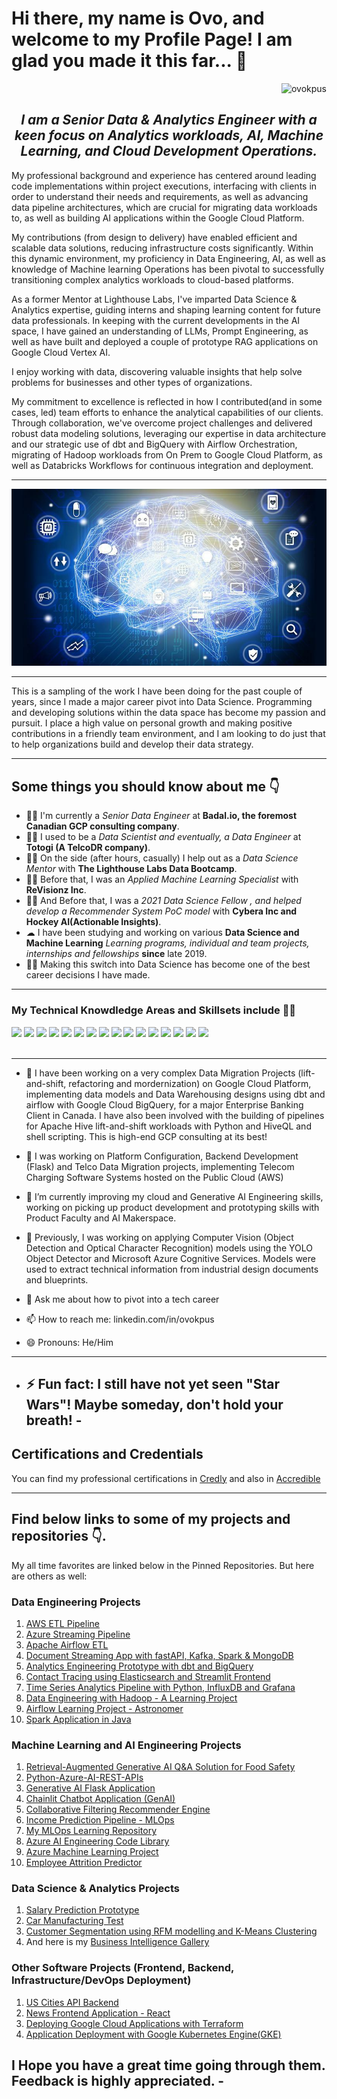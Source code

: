# Hi there, my name is Ovo, and welcome to my Profile Page! I am glad you made it this far... 👋

<div align="right">
    <img src="https://komarev.com/ghpvc/?username=ovokpus" alt="ovokpus">
</div>

<h2 align="center"><em> I am a Senior Data & Analytics Engineer with a keen focus on Analytics workloads, AI, Machine Learning, and Cloud Development Operations. </em></h2>

<p>My professional background and experience has centered around leading code implementations within project executions, interfacing with clients in order to understand their needs and requirements, as well as advancing data pipeline architectures, which are crucial for migrating data workloads to, as well as building AI applications within the Google Cloud Platform.
</p>

<p>My contributions (from design to delivery) have enabled efficient and scalable data solutions, reducing infrastructure costs significantly. Within this dynamic environment, my proficiency in Data Engineering, AI, as well as knowledge of Machine learning Operations has been pivotal to successfully transitioning complex analytics workloads to cloud-based platforms.
</p>

<p>
As a former Mentor at Lighthouse Labs, I've imparted Data Science & Analytics expertise, guiding interns and shaping learning content for future data professionals. In keeping with the current developments in the AI space, I have gained an understanding of LLMs, Prompt Engineering, as well as have built and deployed a couple of prototype RAG applications on Google Cloud Vertex AI.
</p>

<p>I enjoy working with data, discovering valuable insights that help solve problems for businesses and other types of organizations.</p>

<p>My commitment to excellence is reflected in how I contributed(and in some cases, led) team efforts to enhance the analytical capabilities of our clients. Through collaboration, we've overcome project challenges and delivered robust data modeling solutions, leveraging our expertise in data architecture and our strategic use of dbt and BigQuery with Airflow Orchestration, migrating of Hadoop workloads from On Prem to Google Cloud Platform, as well as Databricks Workflows for continuous integration and deployment. </p>

<hr>
<div align="right"><img src="img/img1.jpg"></div>
</hr>

<hr>
<p>This is a sampling of the work I have been doing for the past couple of years, since I made a major career pivot into Data Science. Programming and developing solutions within the data space has become my passion and pursuit. I place a high value on personal growth and making positive contributions in a friendly team environment, and I am looking to do just that to help organizations build and develop their data strategy.</p>
</hr>

<hr>
<h2> Some things you should know about me 👇</h2>
<ul>
<li>👨‍💻 I'm currently a <em> Senior Data Engineer </em> at <strong>Badal.io, the foremost Canadian GCP consulting company</strong>.</li>
<li>👨‍💻 I used to be a <em> Data Scientist and eventually, a Data Engineer </em> at <strong>Totogi (A TelcoDR company)</strong>.</li>
<li>👨‍🔬 On the side (after hours, casually) I help out as a <em>Data Science Mentor</em> with <strong>The Lighthouse Labs Data Bootcamp</strong>.</li>
<li>👨‍🔬 Before that, I was an <em>Applied Machine Learning Specialist</em> with <strong>ReVisionz Inc</strong>.</li>
<li>👨‍🔬 And Before that, I was a <em>2021 Data Science Fellow , and helped develop a Recommender System PoC model</em> with <strong>Cybera Inc and Hockey AI(Actionable Insights)</strong>.</li>
<li>☁  I have been studying and working on various <strong>Data Science and Machine Learning</strong> <em>Learning programs, individual and team projects, internships and fellowships</em>  <strong>since</strong> late 2019.</li>
<li>👨‍🎓 Making this switch into Data Science has become one of the best career decisions I have made.</li>
</ul>
<hr>

<h3>My Technical Knowdledge Areas and Skillsets include 👨‍💻</h3>
<div>
    <img src="https://img.shields.io/badge/python-%2314354C.svg?style=for-the-badge&logo=python&logoColor=white">
    <img src="https://img.shields.io/badge/postgres-%23316192.svg?style=for-the-badge&logo=postgresql&logoColor=white">
    <img src="https://img.shields.io/badge/scikit--learn-%23F7931E.svg?style=for-the-badge&logo=scikit-learn&logoColor=white">
    <img src="https://img.shields.io/badge/pandas-%23150458.svg?style=for-the-badge&logo=pandas&logoColor=white">
    <img src="https://img.shields.io/badge/numpy-%23013243.svg?style=for-the-badge&logo=numpy&logoColor=white">
    <img src="https://img.shields.io/badge/TensorFlow-%23FF6F00.svg?style=for-the-badge&logo=TensorFlow&logoColor=white">
    <img src="https://img.shields.io/badge/git-%23F05033.svg?style=for-the-badge&logo=git&logoColor=white">
    <img src="https://img.shields.io/badge/html5-%23E34F26.svg?style=for-the-badge&logo=html5&logoColor=white">
    <img src="https://img.shields.io/badge/css3-%231572B6.svg?style=for-the-badge&logo=css3&logoColor=white">
    <img src="https://img.shields.io/badge/bootstrap-%23563D7C.svg?style=for-the-badge&logo=bootstrap&logoColor=white">
    <img src="https://img.shields.io/badge/AWS-%23FF9900.svg?style=for-the-badge&logo=amazon-aws&logoColor=white">
    <img src="https://img.shields.io/badge/-POWER%20BI-pink">
    <img src="https://img.shields.io/badge/-MICROSOFT%20AZURE-blue">
    <img src="https://img.shields.io/badge/-T--SQL-blue">
    <img src="https://img.shields.io/badge/-MACHINE%20LEARING-brightgreen">
    <img src="https://img.shields.io/badge/-DATABASE%20DESIGN%20AND%20ADMINISTRATION-red">

</div>
<br>
<hr>

- 🔭 I have been working on a very complex Data Migration Projects (lift-and-shift, refactoring and mordernization) on Google Cloud Platform, implementing data models and Data Warehousing designs using dbt and airflow with Google Cloud BigQuery, for a major Enterprise Banking Client in Canada. I have also been involved with the building of pipelines for Apache Hive lift-and-shift workloads with Python and HiveQL and shell scripting. This is high-end GCP consulting at its best!
- 🌱 I was working on Platform Configuration, Backend Development (Flask) and Telco Data Migration projects, implementing Telecom Charging Software Systems hosted on the Public Cloud (AWS)
- 🌱 I’m currently improving my cloud and Generative AI Engineering skills, working on picking up product development and prototyping skills with Product Faculty and AI Makerspace.
- 🌱 Previously, I was working on applying Computer Vision (Object Detection and Optical Character Recognition) models using the YOLO Object Detector and Microsoft Azure Cognitive Services. Models were used to extract technical information from industrial design documents and blueprints.

- 💬 Ask me about how to pivot into a tech career
- 📫 How to reach me: linkedin.com/in/ovokpus
- 😄 Pronouns: He/Him

---

- ## ⚡ Fun fact: I still have not yet seen "Star Wars"! Maybe someday, don't hold your breath! -

## Certifications and Credentials

You can find my professional certifications in [Credly](https://www.credly.com/users/ovo) and also in [Accredible](https://scl.io/Rp328W3)

---

## Find below links to some of my projects and repositories 👇.

My all time favorites are linked below in the Pinned Repositories. But here are others as well:

### Data Engineering Projects

1. [AWS ETL Pipeline](https://github.com/ovokpus/AWS-ETL-Pipeline)
2. [Azure Streaming Pipeline](https://github.com/ovokpus/Azure-Streaming-Pipeline)
3. [Apache Airflow ETL](https://github.com/ovokpus/airflow-etl-pipeline)
4. [Document Streaming App with fastAPI, Kafka, Spark & MongoDB](https://github.com/ovokpus/document-streaming-pipeline)
5. [Analytics Engineering Prototype with dbt and BigQuery](https://github.com/ovokpus/analytics-engineering-prototype)
6. [Contact Tracing using Elasticsearch and Streamlit Frontend](https://github.com/ovokpus/contact-tracing)
7. [Time Series Analytics Pipeline with Python, InfluxDB and Grafana](https://github.com/ovokpus/time-series-analytics)
8. [Data Engineering with Hadoop - A Learning Project](https://github.com/ovokpus/Data-Engineering-with-Hadoop/tree/main)
9. [Airflow Learning Project - Astronomer](https://github.com/ovokpus/my-airflow-learning-project)
10. [Spark Application in Java](https://github.com/ovokpus/Java-Spark-Batch-Application/tree/main)

### Machine Learning and AI Engineering Projects

1. [Retrieval-Augmented Generative AI Q&A Solution for Food Safety](https://github.com/ovokpus/vertex-gen-ai)
2. [Python-Azure-AI-REST-APIs](https://github.com/ovokpus/Python-Azure-AI-REST-APIs)
3. [Generative AI Flask Application](https://github.com/ovokpus/summarizer-app)
4. [Chainlit Chatbot Application (GenAI)](https://github.com/ovokpus/gh-llm-app)
5. [Collaborative Filtering Recommender Engine](https://github.com/ovokpus/collaborative-recommender)
6. [Income Prediction Pipeline - MLOps](https://github.com/ovokpus/Income-Prediction-Pipeline)
7. [My MLOps Learning Repository](https://github.com/ovokpus/MLOps-Learn)
8. [Azure AI Engineering Code Library](https://github.com/ovokpus/Azure-AI-Engineer-Code-Library)
9. [Azure Machine Learning Project](https://github.com/ovokpus/Azure-Machine-Learning-Project)
10. [Employee Attrition Predictor](https://github.com/ovokpus/Employee-Attrition-Predictor)

### Data Science & Analytics Projects

1. [Salary Prediction Prototype](https://github.com/ovokpus/Salary-Prediction)
2. [Car Manufacturing Test](https://github.com/ovokpus/Car-Manufacturing-Test)
3. [Customer Segmentation using RFM modelling and K-Means Clustering](https://github.com/ovokpus/Customer-Segmentation)
4. And here is my [Business Intelligence Gallery](https://github.com/ovokpus/my-bi-gallery)

### Other Software Projects (Frontend, Backend, Infrastructure/DevOps Deployment)

1. [US Cities API Backend](https://github.com/ovokpus/us-city-api)
2. [News Frontend Application - React](https://github.com/ovokpus/google-news-app)
3. [Deploying Google Cloud Applications with Terraform](https://github.com/ovokpus/GCP-Terraform-App-Deployment)
4. [Application Deployment with Google Kubernetes Engine(GKE)](https://github.com/ovokpus/GKE-Application-Deployment)

## I Hope you have a great time going through them. Feedback is highly appreciated. -
